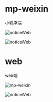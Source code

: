 # mp-weixin

小程序端

![noticeWeb](https://gitee.com/k-head-monster/packNoticeConfig/raw/master/static/noticeWX.gif)

![noticeWeb](.\static\noticeWX.gif)

# web

web端

![mp-weixin](https://gitee.com/k-head-monster/packNoticeConfig/raw/master/static/noticeH5.gif)

![noticeWeb](.\static\noticeH5.gif)